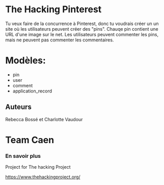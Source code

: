 # The Hacking Pinterest

Tu veux faire de la concurrence à Pinterest, donc tu voudrais créer un un site où les utilisateurs peuvent créer des "pins". Chauqe pin contient une URL d'une image sur le net. Les utilisateurs peuvent commenter les pins, mais ne peuvent pas commenter les commentaires.

# Modèles:

*	pin
*	user
*	comment
*	application_record


##  Auteurs
Rebecca Bossé et Charlotte Vaudour

# Team Caen

### En savoir plus

Project for The hacking Project

https://www.thehackingproject.org/
